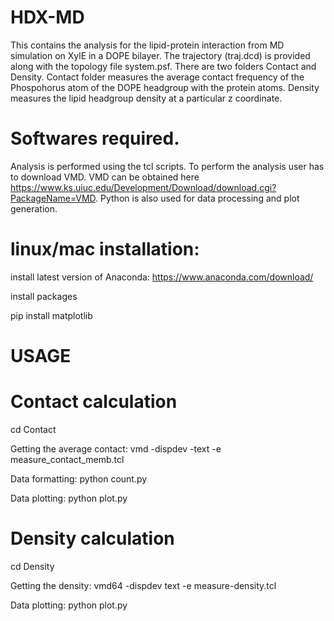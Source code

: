 # HDX-MD
This contains the analysis for the lipid-protein interaction from MD simulation on XylE in a DOPE bilayer.
The trajectory (traj.dcd) is provided along with the topology file system.psf.
There are two folders Contact and Density. Contact folder measures the average contact frequency of the Phospohorus atom of the DOPE headgroup with the protein atoms. Density measures the  lipid headgroup density at a particular z coordinate.
# Softwares required.
Analysis is performed using the tcl scripts. To perform the analysis user has to download VMD. VMD can be obtained here https://www.ks.uiuc.edu/Development/Download/download.cgi?PackageName=VMD.
Python is also used for data processing and plot generation. 

# linux/mac installation:
install latest version of Anaconda: https://www.anaconda.com/download/

install packages

pip install matplotlib

# USAGE
# Contact calculation

cd  Contact

Getting the average contact: vmd -dispdev -text -e measure_contact_memb.tcl 

Data formatting: python count.py

Data plotting: python plot.py 

# Density calculation 

cd Density

Getting the density: vmd64 -dispdev text -e measure-density.tcl 

Data plotting: python plot.py

